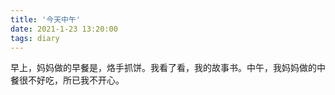 ```yaml
---
title: '今天中午'
date: 2021-1-23 13:20:00
tags: diary
---
```

早上，妈妈做的早餐是，烙手抓饼。我看了看，我的故事书。中午，我妈妈做的中餐很不好吃，所已我不开心。
